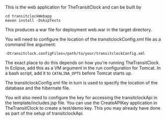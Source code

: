 This is the web application for TheTransitClock and can be built by 

```
cd transitclockWebapp
maven install -DskipTests
```

This produces a war file for deployment web.war in the target directory.

You will need to configure the location of the transitclockConfig.xml file as a command line argument:

`-Dtransitclock.configFiles=/path/to/your/transitclockConfig.xml`

The exact place to do this depends on how you're running TheTransitClock. In Eclipse, add this as a VM argument in the run configuration for Tomcat. In a bash script, add it to `CATALINA_OPTS` before Tomcat starts up.

The transitclockConfig.xml file in turn is used to specify the location of the database and the hibernate file.

You will also need to configure the key for accessing the transitclockApi in the template/includes.jsp file. You can use the CreateAPIKey application in TheTransitClock to create a test/demo key. This you may already have done as part of the setup of transitclockApi.
